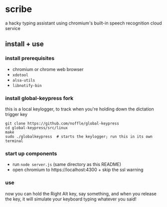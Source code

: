 # scribe

a hacky typing assistant using chromium's built-in speech recognition cloud service

## install + use

### install prerequisites
- chromium or chrome web browser
- `xdotool`
- `alsa-utils`
- `libnotify-bin`

### install global-keypress fork
this is a local keylogger, to track when you're holding down the dictation
trigger key

```
git clone https://github.com/noffle/global-keypress
cd global-keypress/src/linux
make
sudo ./globalkeypress  # starts the keylogger; run this in its own terminal
```

### start up components
- run `node server.js` (same directory as this README)
- open chromium to https://localhost:4300 + skip the ssl warning

### use
now you can hold the Right Alt key, say something, and when you release the key, it will simulate your keyboard typing whatever you said!

